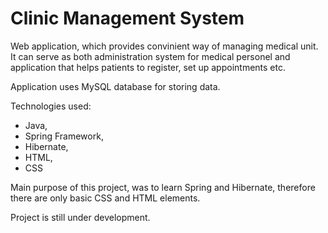 # Clinic Management System
Web application, which provides convinient way of managing medical unit.
It can serve as both administration system for medical personel and
application that helps patients to register, set up appointments etc.

Application uses MySQL database for storing data.

Technologies used:
- Java,
- Spring Framework,
- Hibernate,
- HTML,
- CSS

Main purpose of this project, was to learn Spring and Hibernate, therefore
there are only basic CSS and HTML elements.

Project is still under development.
